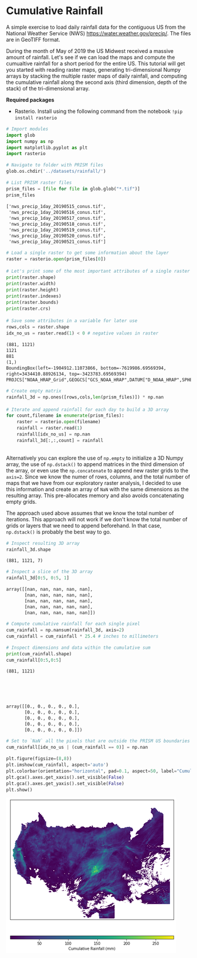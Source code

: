 # Cumulative Rainfall

A simple exercise to load daily rainfall data for the contiguous US from the National Weather Service (NWS) <https://water.weather.gov/precip/>. The files are in GeoTIFF format.

During the month of May of 2019 the US Midwest received a massive amount of rainfall. Let's see if we can load the maps and compute the cumualtive rainfall for a short period for the entire US. This tutorial will get you started with reading raster maps, generating tri-dimensional Numpy arrays by stacking the multiple raster maps of daily rainfall, and computing the cumulative rainfall along the second axis (third dimension, depth of the stack) of the tri-dimensional array.

**Required packages**

- Rasterio. Install using the following command from the notebook `!pip install rasterio`



```python
# Import modules
import glob
import numpy as np
import matplotlib.pyplot as plt
import rasterio

```


```python
# Navigate to folder with PRISM files
glob.os.chdir('../datasets/rainfall/')

```


```python
# List PRISM raster files
prism_files = [file for file in glob.glob("*.tif")]
prism_files

```




    ['nws_precip_1day_20190515_conus.tif',
     'nws_precip_1day_20190516_conus.tif',
     'nws_precip_1day_20190517_conus.tif',
     'nws_precip_1day_20190518_conus.tif',
     'nws_precip_1day_20190519_conus.tif',
     'nws_precip_1day_20190520_conus.tif',
     'nws_precip_1day_20190521_conus.tif']




```python
# Load a single raster to get some information about the layer
raster = rasterio.open(prism_files[0])

# Let's print some of the most important attributes of a single raster
print(raster.shape)
print(raster.width)
print(raster.height)
print(raster.indexes)
print(raster.bounds)
print(raster.crs)

# Save some attributes in a variable for later use
rows,cols = raster.shape
idx_no_us = raster.read(1) < 0 # negative values in raster

```

    (881, 1121)
    1121
    881
    (1,)
    BoundingBox(left=-1904912.11073866, bottom=-7619986.69569394, right=3434410.88926134, top=-3423783.69569394)
    PROJCS["NOAA_HRAP_Grid",GEOGCS["GCS_NOAA_HRAP",DATUM["D_NOAA_HRAP",SPHEROID["Sphere",6371200,0]],PRIMEM["Greenwich",0],UNIT["degree",0.0174532925199433]],PROJECTION["Polar_Stereographic"],PARAMETER["latitude_of_origin",60],PARAMETER["central_meridian",-105],PARAMETER["scale_factor",1],PARAMETER["false_easting",0],PARAMETER["false_northing",0],UNIT["metre",1,AUTHORITY["EPSG","9001"]]]



```python
# Create empty matrix
rainfall_3d = np.ones([rows,cols,len(prism_files)]) * np.nan

# Iterate and append rainfall for each day to build a 3D array
for count,filename in enumerate(prism_files):
    raster = rasterio.open(filename)
    rainfall = raster.read(1)
    rainfall[idx_no_us] = np.nan
    rainfall_3d[:,:,count] = rainfall
    
```

Alternatively you can explore the use of `np.empty` to initialize a 3D Numpy array, the use of `np.dstack()` to append matrices in the third dimension of the array, or even use the `np.concatenate` to append new raster grids to the `axis=2`. Since we know the numer of rows, columns, and the total number of maps that we have from our exploratory raster analysis, I decided to use this information and create an array of `NaN` with the same dimensions as the resulting array. This pre-allocates memory and also avoids concatenating empty grids.

The approach used above assumes that we know the total number of iterations. This approach will not work if we don't know the total number of grids or layers that we need to append beforehand. In that case, `np.dstack()` is probably the best way to go.



```python
# Inspect resulting 3D array
rainfall_3d.shape

```




    (881, 1121, 7)




```python
# Inspect a slice of the 3D array
rainfall_3d[0:5, 0:5, 1]

```




    array([[nan, nan, nan, nan, nan],
           [nan, nan, nan, nan, nan],
           [nan, nan, nan, nan, nan],
           [nan, nan, nan, nan, nan],
           [nan, nan, nan, nan, nan]])




```python
# Compute cumulative rainfall for each single pixel
cum_rainfall = np.nansum(rainfall_3d, axis=2)
cum_rainfall = cum_rainfall * 25.4 # inches to millimeters

```


```python
# Inspect dimensions and data within the cumulative sum
print(cum_rainfall.shape)
cum_rainfall[0:5,0:5]

```

    (881, 1121)





    array([[0., 0., 0., 0., 0.],
           [0., 0., 0., 0., 0.],
           [0., 0., 0., 0., 0.],
           [0., 0., 0., 0., 0.],
           [0., 0., 0., 0., 0.]])




```python
# Set to `NaN` all the pixels that are outside the PRISM US boundaries and are equal to zero
cum_rainfall[idx_no_us | (cum_rainfall == 0)] = np.nan

```


```python
plt.figure(figsize=(8,8))
plt.imshow(cum_rainfall, aspect='auto')
plt.colorbar(orientation="horizontal", pad=0.1, aspect=50, label="Cumulative Rainfall (mm)")
plt.gca().axes.get_xaxis().set_visible(False)
plt.gca().axes.get_yaxis().set_visible(False)
plt.show()

```


![png](cumulative_rainfall_files/cumulative_rainfall_12_0.png)

